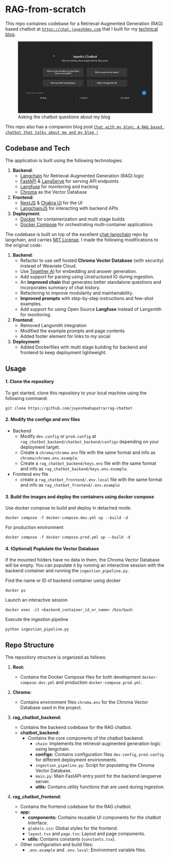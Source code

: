 # RAG-from-scratch
This repo containes codebase for a Retrieval-Augmented Generation (RAG) based chatbot at [`https://chat.jayeshdev.com`](https://chat.jayeshdev.com) that I built for my [technical blog](https://jayeshmahapatra.github.io).

<figure>
    <img src="./media/chatbot_example_gif.gif"
         alt="A gif of using the chatbot to ask questions about my blog">
    <figcaption>Asking the chatbot questions about my blog</figcaption>
</figure>

This repo also has a companion blog post [`Chat with my blog: A RAG based chatbot that talks about me and my blog !`](https://jayeshmahapatra.github.io/2024/03/18/rag-chatbot.html)
## Codebase and Tech

The application is built using the following technologies:

1. **Backend**:
    - [Langchain](https://www.langchain.com/) for Retrieval-Augmented Generation (RAG) logic
    - [FastAPI](https://fastapi.tiangolo.com/) & [LangServe](https://www.langchain.com/langserve) for serving API endpoints
    - [Langfuse](https://langfuse.com/) for monitoring and tracking
    - [Chroma](https://www.trychroma.com/) as the Vector Database
2. **Frontend**:
    - [NextJS](https://nextjs.org/) & [Chakra UI](https://chakra-ui.com/) for the UI
    - [LangchainJS](https://js.langchain.com/docs/get_started/introduction) for interacting with backend APIs
3. **Deployment**:
    - [Docker](https://www.docker.com/) for containerization and multi stage builds
    - [Docker Compose](https://docs.docker.com/compose/) for orchestrating multi-container applications


The codebase is built on top of the excellent [chat-langchain](https://github.com/langchain-ai/chat-langchain) repo by langchain, and carries [MIT License](./LICENSE). I made the following modifications to the original code:

1. **Backend**:
    - Refactor to use self hosted **Chroma Vector Database** (with security) instead of Weaviate Cloud.
    - Use [Together AI](https://www.together.ai/) for embedding and answer generation.
    - Add support for parsing using Unstructured IO during ingestion.
    - An **improved chain** that generates better standalone questions and incorporates summary of chat history.
    - Refactoring to improve modularity and maintainability.
    - **Improved prompts** with step-by-step instructions and few-shot examples.
    - Add support for using Open Source **Langfuse** instead of Langsmith for monitoring.
2. **Frontend**:
    - Removed Langsmith integration
    - Modified the example prompts and page contents
    - Added footer element for links to my social
3. **Deployment**:
    - Added Dockerfiles with multi stage building for backend and frontend to keep deployment lightweight.

## Usage

#### 1. Clone the repository
To get started, clone this repository to your local machine using the following command:
```
git clone https://github.com/jayeshmahapatra/rag-chatbot
```
#### 2. Modify the configs and env files
- Backend
    -   Modify `dev.config` or `prod.config` at `rag_chatbot_backend/chatbot_backend/configs` depending on your deployment target.
    - Create a `chroma/chroma.env` file with the same format and info as `chroma/chroma.env.example`.
    - Create a `rag_chatbot_backend/keys.env` file with the same format and info as `rag_chatbot_backend/keys.env.example`.
- Frontend env file
    - create a `rag_chatbot_frontend/.env.local` file with the same format and info as `rag_chatbot_frontend/.env.example`


#### 3. Build the images and deploy the containers using docker compose
Use docker compose to build and deploy in detached mode.

```
docker compose -f docker-compose.dev.yml up --build -d
```

For production environment
```
docker compose -f docker-compose.prod.yml up --build -d
```

#### 4. (Optional) Poplulate the Vector Database
If the mounted folders have no data in them, the Chroma Vector Database will be empty.
You can populate it by running an interactive session with the backend container and running the `ingestion_pipeline.py`.

Find the name or ID of backend container using docker
```
docker ps
```

Launch an interactive session
```
docker exec -it <backend_container_id_or_name> /bin/bash
```

Execute the ingestion pipeline
```
python ingestion_pipeline.py
```

## Repo Structure

The repository structure is organized as follows:

1. **Root:**
    - Contains the Docker Compose files for both development `docker-compose.dev.yml` and production `docker-compose.prod.yml`.

2. **Chroma:**
    - Contains environment files `chroma.env` for the Chroma Vector Database used in the project.

3. **rag_chatbot_backend:**
    - Contains the backend codebase for the RAG chatbot.
    - **chatbot_backend:**
        - Contains the core components of the chatbot backend:
            - `chain`: Implements the retrieval-augmented generation logic using langchain.
            - **configs:** Contains configuration files `dev.config`, `prod.config` for different deployment environments.
            - `ingestion_pipeline.py`: Script for populating the Chroma Vector Database.
            - `main.py`: Main FastAPI entry point for the backend langserve server.
            - **utils:** Contains utility functions that are used during ingestion.

4. **rag_chatbot_frontend:**
    - Contains the frontend codebase for the RAG chatbot.
    - **app:**
        - **components:** Contains reusable UI components for the chatbot interface.
        - `globals.css`: Global styles for the frontend.
        - `layout.tsx` and `page.tsx`: Layout and page components.
        - **utils:** Contains constants (`constants.tsx`).
    - Other configuration and build files:
        - `.env.example` and `.env.local`: Environment variable files.

